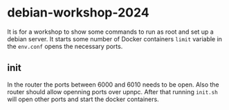 # debian-workshop-2024

It is for a workshop to show some commands to run as root and set up a debian server. It starts some number of Docker containers `limit` variable in the `env.conf` opens the necessary ports.

## init

In the router the ports between 6000 and 6010 needs to be open. Also the router should allow openning ports over upnpc. After that running `init.sh` will open other ports and start the docker containers.
